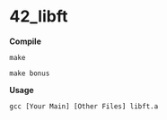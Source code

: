 # 42_libft

**Compile**
```
make
```
```
make bonus
```
**Usage**
```
gcc [Your Main] [Other Files] libft.a
```
